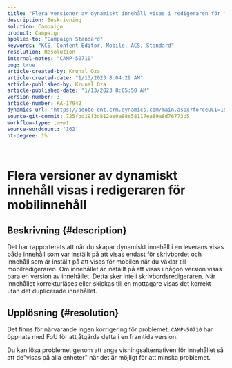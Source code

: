 ```yaml
---
title: "Flera versioner av dynamiskt innehåll visas i redigeraren för mobilinnehåll"
description: Beskrivning
solution: Campaign
product: Campaign
applies-to: "Campaign Standard"
keywords: "KCS, Content Editor, Mobile, ACS, Standard"
resolution: Resolution
internal-notes: "CAMP-50710"
bug: true
article-created-by: Krunal Oza
article-created-date: "1/13/2023 8:04:29 AM"
article-published-by: Krunal Oza
article-published-date: "1/13/2023 8:05:58 AM"
version-number: 3
article-number: KA-17942
dynamics-url: "https://adobe-ent.crm.dynamics.com/main.aspx?forceUCI=1&pagetype=entityrecord&etn=knowledgearticle&id=3828dce4-1893-ed11-aad1-6045bd006793"
source-git-commit: 725fbd19f3d812ee0a88e58117ea89a8d76773b5
workflow-type: tm+mt
source-wordcount: '162'
ht-degree: 1%

---
```


# Flera versioner av dynamiskt innehåll visas i redigeraren för mobilinnehåll

## Beskrivning {#description}


Det har rapporterats att när du skapar dynamiskt innehåll i en leverans visas både innehåll som var inställt på att visas endast för skrivbordet och innehåll som är inställt på att visas för mobilen när du växlar till mobilredigeraren. Om innehållet är inställt på att visas i någon version visas bara en version av innehållet. Detta sker inte i skrivbordsredigeraren. När innehållet korrekturläses eller skickas till en mottagare visas det korrekt utan det duplicerade innehållet.


## Upplösning {#resolution}


Det finns för närvarande ingen korrigering för problemet. `CAMP-50710` har öppnats med FoU för att åtgärda detta i en framtida version.



Du kan lösa problemet genom att ange visningsalternativen för innehållet så att de&quot;visas på alla enheter&quot; när det är möjligt för att minska problemet.
